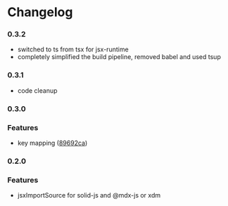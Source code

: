 # Changelog

### 0.3.2

- switched to ts from tsx for jsx-runtime
- completely simplified the build pipeline, removed babel and used tsup

### 0.3.1

- code cleanup

### 0.3.0

### Features

- key mapping ([89692ca](https://github.com/high1/solid-jsx/commit/89692caae48eebcd2c70e92153d73f00380e5063))

### 0.2.0

### Features

- jsxImportSource for solid-js and @mdx-js or xdm
